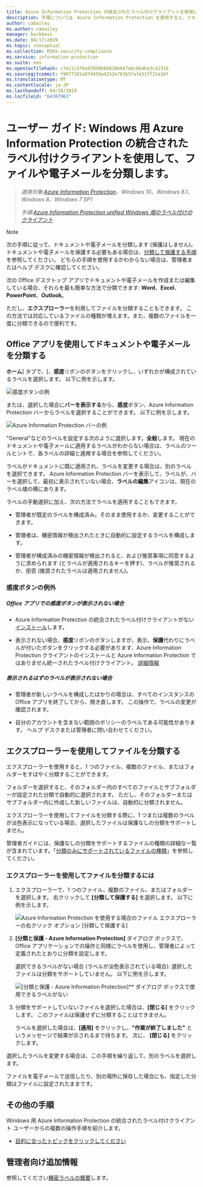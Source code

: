 ```yaml
---
title: Azure Information Protection の統合されたラベル付けクライアントを使用して分類します。
description: 手順については、Azure Information Protection を使用すると、ドキュメントや電子メールを分類する方法は、Windows 用のラベル付けのクライアントを統合します。
author: cabailey
ms.author: cabailey
manager: barbkess
ms.date: 04/17/2019
ms.topic: conceptual
ms.collection: M365-security-compliance
ms.service: information-protection
ms.suite: ems
ms.openlocfilehash: c7ec1c5f6a929d9b6b810b647e6cb6dbe3c42316
ms.sourcegitcommit: f9077101a974459a4252e763b5fafe51ff15a16f
ms.translationtype: MT
ms.contentlocale: ja-JP
ms.lasthandoff: 04/28/2019
ms.locfileid: "64767963"
---
```

# <a name="user-guide-classify-a-file-or-email-by-using-the-azure-information-protection-unified-labeling-client-for-windows"></a>ユーザー ガイド: Windows 用 Azure Information Protection の統合されたラベル付けクライアントを使用して、ファイルや電子メールを分類します。

>*適用対象:[Azure Information Protection](https://azure.microsoft.com/pricing/details/information-protection)、Windows 10、Windows 8.1、Windows 8、Windows 7 SP1*
>
> *手順:[Azure Information Protection unified Windows 用のラベル付けのクライアント](../faqs.md#whats-the-difference-between-the-azure-information-protection-client-and-the-azure-information-protection-unified-labeling-client)*

> [!NOTE]
> 次の手順に従って、ドキュメントや電子メールを分類します (保護はしません)。 ドキュメントや電子メールを保護する必要もある場合は、[分類して保護する手順](clientv2-classify-protect.md)を参照してください。 どちらの手順を使用するかわからない場合は、管理者またはヘルプ デスクに確認してください。

次の Office デスクトップ アプリでドキュメントや電子メールを作成または編集している場合、それらを最も簡単な方法で分類できます: **Word**、**Excel**、**PowerPoint**、**Outlook**。 

ただし、**エクスプローラー**を利用してファイルを分類することもできます。 この方法では対応しているファイルの種類が増えます。また、複数のファイルを一度に分類できるので便利です。 

## <a name="using-office-apps-to-classify-your-documents-and-emails"></a>Office アプリを使用してドキュメントや電子メールを分類する

**ホーム**] タブで、[、**感度**リボンのボタンをクリックし、いずれかが構成されているラベルを選択します。 以下に例を示します。

![感度ボタンの例](../media/sensitivity-not-set-callout.png)

または、選択した場合に**バーを表示する**から、**感度**ボタン、Azure Information Protection バーからラベルを選択することができます。 以下に例を示します。

![Azure Information Protection バーの例](../media/info-protect-barv2-not-set-callout.png)

"General"などのラベルを設定する次のように選択します。**全般**します。 現在のドキュメントや電子メールに適用するラベルがわからない場合は、ラベルのツールヒントで、各ラベルの詳細と適用する場合を参照してください。 

ラベルがドキュメントに既に適用され、ラベルを変更する場合は、別のラベルを選択できます。 Azure Information Protection バーを表示して、ラベルが、バーを選択して、最初に表示されていない場合、**ラベルの編集**アイコンは、現在のラベル値の横にあります。

ラベルの手動選択に加え、次の方法でラベルを適用することもできます。

- 管理者が既定のラベルを構成済み。そのまま使用するか、変更することができます。

- 管理者は、機密情報が検出されたときに自動的に設定するラベルを構成します。

- 管理者が構成済みの機密情報が検出されると、および推奨事項に同意するように求められます (とラベルが適用されるキーを押す)、ラベルが推奨されるか、拒否 (推奨されたラベルは適用されません)。

### <a name="exceptions-for-the-sensitivity-button"></a>感度ボタンの例外

##### <a name="dont-see-the-sensitivity-button-in-your-office-apps"></a>Office アプリでの感度ボタンが表示されない場合

- Azure Information Protection の統合されたラベル付けクライアントがない[インストール](install-unifiedlabelingclient-app.md)します。

- 表示されない場合、**感度**リボンのボタンしますが、表示、**保護**代わりにラベルが付いたボタンをクリックする必要があります、Azure Information Protection クライアントのインストールと Azure Information Protection ではありません統一されたラベル付けクライアント。 [詳細情報](../faqs.md#whats-the-difference-between-the-azure-information-protection-client-and-the-azure-information-protection-unified-labeling-client)

##### <a name="is-the-label-that-you-expect-to-see-not-displayed"></a>表示されるはずのラベルが表示されない場合 

- 管理者が新しいラベルを構成したばかりの場合は、すべてのインスタンスの Office アプリを終了してから、開き直します。 この操作で、ラベルの変更が確認されます。

- 自分のアカウントを含まない範囲のポリシーのラベルである可能性があります。 ヘルプ デスクまたは管理者に問い合わせてください。


## <a name="using-file-explorer-to-classify-files"></a>エクスプローラーを使用してファイルを分類する

エクスプローラーを使用すると、1 つのファイル、複数のファイル、またはフォルダーをすばやく分類することができます。 

フォルダーを選択すると、そのフォルダー内のすべてのファイルとサブフォルダーが設定された分類で自動的に選択されます。 ただし、そのフォルダーまたはサブフォルダー内に作成した新しいファイルは、自動的に分類されません。

エクスプローラーを使用してファイルを分類する際に、1 つまたは複数のラベルが淡色表示になっている場合、選択したファイルは保護なしの分類をサポートしません。

管理者ガイドには、保護なしの分類をサポートするファイルの種類の詳細な一覧が含まれています。「[分類のみにサポートされているファイルの種類](clientv2-admin-guide-file-types.md#file-types-supported-for-classification-only)」を参照してください。

### <a name="to-classify-a-file-by-using-file-explorer"></a>エクスプローラーを使用してファイルを分類するには

1. エクスプローラーで、1 つのファイル、複数のファイル、またはフォルダーを選択します。 右クリックして **[分類して保護する]** を選択します。 以下に例を示します。
    
    ![Azure Information Protection を使用する場合のファイル エクスプローラーの右クリック オプション [分類して保護する]](../media/right-click-classify-protect-folder.png)

2. **[分類と保護 - Azure Information Protection]** ダイアログ ボックスで、Office アプリケーションでの操作と同様にラベルを使用し、管理者によって定義されたとおりに分類を設定します。 
    
    選択できるラベルがない場合 (ラベルが淡色表示されている場合): 選択したファイルは分類をサポートしていません。 以下に例を示します。
    
    ![[分類と保護 - Azure Information Protection]** ダイアログ ボックスで使用できるラベルがない](../media/v2info-protect-dialog-labels-dimmed.png)

3. 分類をサポートしていないファイルを選択した場合は、**[閉じる]** をクリックします。 このファイルは保護せずに分類することはできません。
    
    ラベルを選択した場合は、**[適用]** をクリックし、**"作業が終了しました"** というメッセージで結果が示されるまで待ちます。 次に、 **[閉じる]** をクリックします。

選択したラベルを変更する場合は、この手順を繰り返して、別のラベルを選択します。

ファイルを電子メールで送信したり、別の場所に保存した場合にも、指定した分類はファイルに設定されたままです。 

## <a name="other-instructions"></a>その他の手順

Windows 用 Azure Information Protection の統合されたラベル付けクライアント ユーザーからの複数の操作手順を紹介します。

- [目的に合ったトピックをクリックしてください](clientv2-user-guide.md#what-do-you-want-to-do)

## <a name="additional-information-for-administrators"></a>管理者向け追加情報

参照してください[機密ラベルの概要](/Office365/SecurityCompliance/sensitivity-labels)します。

